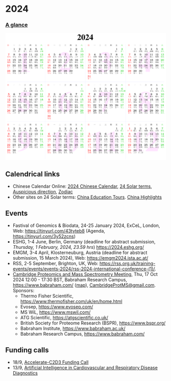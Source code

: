 # 2024

### [A glance](https://www.calendarpedia.co.uk/download/calendar-2024-landscape-year-at-a-glance-in-colour.pdf)

![Calendar](2024.png)

## Calendrical links

- Chinese Calendar Online: [2024 Chinese Calendar](https://www.chinesecalendaronline.com/2024/), [24 Solar terms](https://www.chinesecalendaronline.com/solar-terms/), [Auspicious direction](https://www.chinesecalendaronline.com/), [Zodiac](https://www.chinesecalendaronline.com/zodiac/)
- Other sites on 24 Solar terms: [China Education Tours](https://www.chinaeducationaltours.com/guide/culture-24-solar-terms.htm). [China Highlights](https://www.chinahighlights.com/festivals/the-24-solar-terms.htm)

## Events

- Fastival of Genomics & Biodata, 24-25 January 2024, ExCeL, London, Web: <https://tinyurl.com/43tyteb8> (Agenda, <https://tinyurl.com/3y52zcns>)
- ESHG, 1-4 June, Berlin, Germany (deadline for abstract submission, *Thursday, 1 February, 2024, 23.59 hrs*) <https://2024.eshg.org/>
- EMGM, 3-4 April, Klosterneuburg, Austria (deadline for abstract submission, 15 March 2024), Web: <https://emgm2024.ista.ac.at/>
- RSS, 2-5 September, Brighton, UK, Web: <https://rss.org.uk/training-events/events/events-2024/rss-2024-international-conference-(1)/>.
- [Cambridge Proteomics and Mass Spectrometry Meeting](https://www.eventbrite.com/e/cambridge-proteomics-and-mass-spectrometry-meeting-tickets-980322359567), Thu, 17 Oct 2024 12:00 - 17:30 BST, Babraham Research Campus, <https://www.babraham.com/> ([map](https://maps.app.goo.gl/dBWY5irDpTyKB2vq5)), <CambridgeProtMS@gmail.com>. Sponsors:
    - Thermo Fisher Scientific, <https://www.thermofisher.com/uk/en/home.html>
    - Evosep, <https://www.evosep.com/>
    - MS WiL, <https://www.mswil.com/>
    - ATG Scientific, <https://atgscientific.co.uk/>
    - British Society for Proteome Research (BSPR), <https://www.bspr.org/>
    - Babraham Institute, <https://www.babraham.ac.uk/>
    - Babraham Research Campus, <https://www.babraham.com/>

## Funding calls

- 18/9, [Accelerate-C2D3 Funding Call](https://acceleratescience.github.io/news/2024-05-20-accelerate-c2d3-funding-call-for-novel-applications-of-ai-for-research-and-innovation-2024.html)
- 13/9, [Artificial Intelligence in Cardiovascular and Respiratory Disease Diagnostics](https://www.medicalresearchfoundation.org.uk/grants/ai-in-cardiovascular-and-respiratory-disease-diagnostics)
